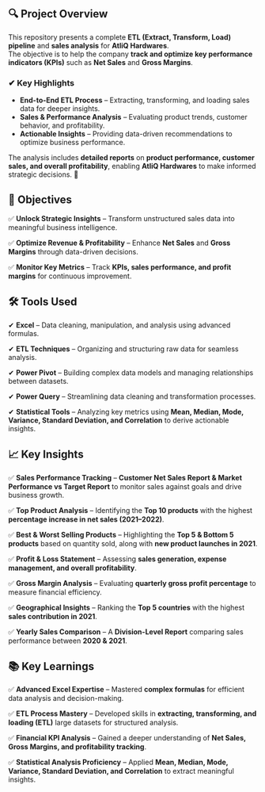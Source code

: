 ## 🔍 Project Overview  

This repository presents a complete **ETL (Extract, Transform, Load) pipeline** and **sales analysis** for **AtliQ Hardwares**.  
The objective is to help the company **track and optimize key performance indicators (KPIs)** such as **Net Sales** and **Gross Margins**.  

### ✔ Key Highlights  
- **End-to-End ETL Process** – Extracting, transforming, and loading sales data for deeper insights.  
- **Sales & Performance Analysis** – Evaluating product trends, customer behavior, and profitability.  
- **Actionable Insights** – Providing data-driven recommendations to optimize business performance.  

The analysis includes **detailed reports** on **product performance, customer sales, and overall profitability**, enabling **AtliQ Hardwares** to make informed strategic decisions. 🚀  


## 🎯 Objectives  

✅ **Unlock Strategic Insights** – Transform unstructured sales data into meaningful business intelligence.  

✅ **Optimize Revenue & Profitability** – Enhance **Net Sales** and **Gross Margins** through data-driven decisions.  

✅ **Monitor Key Metrics** – Track **KPIs, sales performance, and profit margins** for continuous improvement.  


## 🛠 Tools Used  

✔ **Excel** – Data cleaning, manipulation, and analysis using advanced formulas.  

✔ **ETL Techniques** – Organizing and structuring raw data for seamless analysis.  

✔ **Power Pivot** – Building complex data models and managing relationships between datasets.  

✔ **Power Query** – Streamlining data cleaning and transformation processes.  

✔ **Statistical Tools** – Analyzing key metrics using **Mean, Median, Mode, Variance, Standard Deviation, and Correlation** to derive actionable insights.  


## 📈 Key Insights

✅ **Sales Performance Tracking** – **Customer Net Sales Report & Market Performance vs Target Report** to monitor sales against goals and drive business growth.  

✅ **Top Product Analysis** – Identifying the **Top 10 products** with the highest **percentage increase in net sales (2021–2022)**.  

✅ **Best & Worst Selling Products** – Highlighting the **Top 5 & Bottom 5 products** based on quantity sold, along with **new product launches in 2021**.  

✅ **Profit & Loss Statement** – Assessing **sales generation, expense management, and overall profitability**.  

✅ **Gross Margin Analysis** – Evaluating **quarterly gross profit percentage** to measure financial efficiency.  

✅ **Geographical Insights** – Ranking the **Top 5 countries** with the highest **sales contribution in 2021**.  

✅ **Yearly Sales Comparison** – A **Division-Level Report** comparing sales performance between **2020 & 2021**.

## 📚 **Key Learnings**  

✅ **Advanced Excel Expertise** – Mastered **complex formulas** for efficient data analysis and decision-making.  

✅ **ETL Process Mastery** – Developed skills in **extracting, transforming, and loading (ETL)** large datasets for structured analysis.  

✅ **Financial KPI Analysis** – Gained a deeper understanding of **Net Sales, Gross Margins, and profitability tracking**.  

✅ **Statistical Analysis Proficiency** – Applied **Mean, Median, Mode, Variance, Standard Deviation, and Correlation** to extract meaningful insights.
